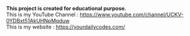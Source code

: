 **This project is created for educational purpose.**  
This is my YouTube Channel : https://www.youtube.com/channel/UCKV-0YDBxt51AkUHNpMqduw  
This is my website : https://yourdailycodes.com/
